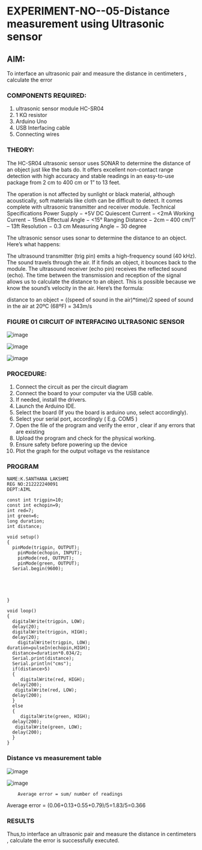 # EXPERIMENT-NO--05-Distance measurement using Ultrasonic sensor

## AIM: 
To interface an ultrasonic pair and measure the distance in centimeters , calculate the error
 
### COMPONENTS REQUIRED:
1.	ultrasonic sensor module HC-SR04
2.	1 KΩ resistor 
3.	Arduino Uno 
4.	USB Interfacing cable 
5.	Connecting wires 


### THEORY: 
The HC-SR04 ultrasonic sensor uses SONAR to determine the distance of an object just like the bats do. It offers excellent non-contact range detection with high accuracy and stable readings in an easy-to-use package from 2 cm to 400 cm or 1” to 13 feet.

The operation is not affected by sunlight or black material, although acoustically, soft materials like cloth can be difficult to detect. It comes complete with ultrasonic transmitter and receiver module.
Technical Specifications
Power Supply − +5V DC
Quiescent Current − <2mA
Working Current − 15mA
Effectual Angle − <15°
Ranging Distance − 2cm – 400 cm/1″ – 13ft
Resolution − 0.3 cm
Measuring Angle − 30 degree

The ultrasonic sensor uses sonar to determine the distance to an object. Here’s what happens:

The ultrasound transmitter (trig pin) emits a high-frequency sound (40 kHz).
The sound travels through the air. If it finds an object, it bounces back to the module.
The ultrasound receiver (echo pin) receives the reflected sound (echo).
The time between the transmission and reception of the signal allows us to calculate the distance to an object. This is possible because we know the sound’s velocity in the air. Here’s the formula:

distance to an object = ((speed of sound in the air)*time)/2
speed of sound in the air at 20ºC (68ºF) = 343m/s

### FIGURE 01 CIRCUIT OF INTERFACING ULTRASONIC SENSOR 


![image](https://user-images.githubusercontent.com/36288975/166430594-5adb4ca9-5a42-4781-a7e6-7236b3766a85.png)

![image](https://github.com/santhanalakshmi04/Experiment--04-Interfacing-digital-output-with-arduino-ultrasonic-sensor/assets/119475762/31e1ed37-094c-4f6f-b196-33ffd46383e4)

![image](https://github.com/santhanalakshmi04/Experiment--04-Interfacing-digital-output-with-arduino-ultrasonic-sensor/assets/119475762/aa415018-022f-45d3-bc00-717e77cd141e)

### PROCEDURE:
1.	Connect the circuit as per the circuit diagram 
2.	Connect the board to your computer via the USB cable.
3.	If needed, install the drivers.
4.	Launch the Arduino IDE.
5.	Select the board (If you the board is arduino uno, select accordingly).
6.	Select your serial port, accordingly ( E.g. COM5 )
7.	Open the file of the program  and verify the error , clear if any errors that are existing 
8.	Upload the program and check for the physical working. 
9.	Ensure safety before powering up the device 
10.	Plot the graph for the output voltage vs the resistance 


### PROGRAM 
```
NAME:K.SANTHANA LAKSHMI
REG NO:212222240091
DEPT:AIML

const int trigpin=10;
const int echopin=9;
int red=7;
int green=6;
long duration;
int distance;

void setup()
{
  pinMode(trigpin, OUTPUT);
    pinMode(echopin, INPUT);
    pinMode(red, OUTPUT);
    pinMode(green, OUTPUT);
  Serial.begin(9600);
  




}

void loop()
{
  digitalWrite(trigpin, LOW);
  delay(20); 
  digitalWrite(trigpin, HIGH);
  delay(20);
    digitalWrite(trigpin, LOW);
duration=pulseIn(echopin,HIGH);
  distance=duration*0.034/2;
  Serial.print(distance);
  Serial.println("cms");
  if(distance>5)
  {
     digitalWrite(red, HIGH);
  delay(200); 
   digitalWrite(red, LOW);
  delay(200);
  }
  else
  {
     digitalWrite(green, HIGH);
  delay(200); 
   digitalWrite(green, LOW);
  delay(200); 
  }
}
```
### Distance vs measurement table 

![image](https://github.com/santhanalakshmi04/Experiment--04-Interfacing-digital-output-with-arduino-ultrasonic-sensor/assets/119475762/1996a366-64b2-4318-8dfa-a5ef7355cbaa)
			
 
![image](https://github.com/santhanalakshmi04/Experiment--04-Interfacing-digital-output-with-arduino-ultrasonic-sensor/assets/119475762/47e9aa8f-dce5-461a-939d-203c45146f50)

   		Average error = sum/ number of readings 
Average error = (0.06+0.13+0.55+0.79)/5=1.83/5=0.366

 ### RESULTS
Thus,to interface an ultrasonic pair and measure the distance in centimeters , calculate the error is successfully executed.

